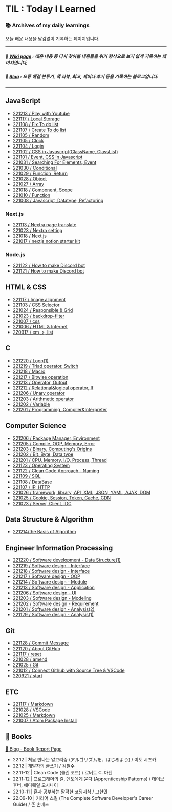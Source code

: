 # TIL : Today I Learned

### :books: Archives of my daily learnings

오늘 배운 내용을 남김없이 기록하는 페이지입니다.

---

##### :book: [Wiki page](https://energneer.gitbook.io/wiki) : 배운 내용 중 다시 찾아볼 내용들을 위키 형식으로 보기 쉽게 기록하는 페이지입니다.

##### :memo: [Blog](https://energneer.vercel.app) : 오류 해결 분투기, 책 리뷰, 회고, 세미나 후기 등을 기록하는 블로그입니다.

---

## JavaScript

- [221213 / Play with Youtube](JavaScript/221213.md)
- [221117 / Local Storage](JavaScript/221117.md)
- [221108 / Fix To do list](JavaScript/221108/)
- [221107 / Create To do list](JavaScript/221107/)
- [221105 / Random](JavaScript/221106/)
- [221105 / Clock](JavaScript/221105/)
- [221104 / Login](JavaScript/221104/)
- [221102 / CSS in Javascript(ClassName, ClassList)](JavaScript/221102.md)
- [221101 / Event, CSS in Javascript](JavaScript/221101.md)
- [221031 / Searching For Elements, Event](JavaScript/221031.md)
- [221030 / Conditional](JavaScript/221030.md)
- [221029 / Function, Return](JavaScript/221029.md)
- [221028 / Object](JavaScript/221028.md)
- [221027 / Array](JavaScript/221027.md)
- [221018 / Component, Scope](JavaScript/221018.md)
- [221010 / Function](JavaScript/221010.md)
- [221008 / Javascript, Datatype, Refactoring](JavaScript/221008.md)

### Next.js

- [221113 / Nextra page translate](Next.js/221113.md)
- [221023 / Nextra setting](Next.js/221023.md)
- [221018 / Next.js](Next.js/221018.md)
- [221017 / nextjs notion starter kit](https://energneer.vercel.app/create-notion-blog)

### Node.js

- [221122 / How to make Discord bot](Node.js/221121.md)
- [221121 / How to make Discord bot](Node.js/221121.md)

## HTML & CSS

- [221117 / Image alignment](Html&Css/221117.md)
- [221103 / CSS Selector](Html&Css/221103.md)
- [221024 / Responsible & Grid](Html&Css/221024.md)
- [221023 / backdrop-filter](Html&Css/221023.md)
- [221007 / css](Html&Css/221007.md)
- [221006 / HTML & Internet](Html&Css/221006.md)
- [220917 / em, >, list](Html&Css/220917.md)

## C

- [221220 / Loop(1)](C/221220.md)
- [221219 / Triad operator, Switch](C/221219.md)
- [221218 / Macro](C/221218.md)
- [221217 / Bitwise operation](C/221217.md)
- [221213 / Operator, Output](C/221213.md)
- [221212 / Relational&logical operator, If](C/221212.md)
- [221206 / Unary operator](C/221206.md)
- [221203 / Arithmetic operator](C/221203.md)
- [221202 / Variable](C/221202.md)
- [221201 / Programming, Compiler&Interpreter](C/221201.md)

## Computer Science

- [221206 / Package Manager, Environment](Basics/221206.md)
- [221205 / Compile, OOP, Memory, Error](Basics/221205.md)
- [221203 / Binary, Computing's Origins](Basics/221203.md)
- [221202 / Bit, Byte, Data type](Basics/221202.md)
- [221201 / CPU, Memory, I/O, Process, Thread](Basics/221201.md)
- [221123 / Operating System](Basics/221123.md)
- [221122 / Clean Code Approach - Naming](Basics/221122.md)
- [221109 / SQL](Basics/221109.md)
- [221108 / DataBase](Basics/221108.md)
- [221107 / IP, HTTP](Basics/221107.md)
- [221026 / framework, library, API, XML, JSON, YAML, AJAX, DOM](Basics/221026.md)
- [221025 / Cookie, Session, Token, Cache, CDN](Basics/221025.md)
- [221023 / Server, Client, IDC](Basics/221023.md)

## Data Structure & Algorithm

- [221214/the Basis of Algorithm](Algorithm/221214.md)

## Engineer Information Processing

<!--
- [221221 / Software development - Data Structure](EIP/221221.md)
-->

- [221220 / Software development - Data Structure(1)](EIP/221220.md)
- [221219 / Software design - Interface](EIP/221219.md)
- [221218 / Software design - Interface](EIP/221218.md)
- [221217 / Software design - OOP](EIP/221217.md)
- [221214 / Software design - Module](EIP/221214.md)
- [221213 / Software design - Application](EIP/221213.md)
- [221206 / Software design - UI](EIP/221206.md)
- [221203 / Software design - Modeling](EIP/221203.md)
- [221202 / Software design - Requirement](EIP/221202.md)
- [221201 / Software design - Analysis(2)](EIP/221201.md)
- [221129 / Software design - Analysis(1)](EIP/221129.md)

## Git

- [221128 / Commit Message](Git/221128.md)
- [221120 / About GitHub](Git/221120.md)
- [221117 / reset](Git/221117.md)
- [221028 / amend](Git/221028.md)
- [221025 / Git](Git/221025.md)
- [221012 / Connect Github with Source Tree & VSCode](Git/221012.md)
- [220921 / start](Git/220921.md)

## ETC

- [221117 / Markdown](ETC/221025.md)
- [221028 / VSCode](https://energneer.vercel.app/vscode)
- [221025 / Markdown](ETC/221025.md)
- [221007 / Atom Package Install](https://energneer.vercel.app/atom-issue)

## 📔 Books

[:link: Blog - Book Report Page](https://energneer.vercel.app/book-report)

- 22.12 | 처음 만나는 알고리즘 (アルゴリズムを、はじめよう) / 이토 시즈카
- 22.12 | 개발자의 글쓰기 / 김철수
- 22.11-12 | Clean Code (클린 코드) / 로버트 C. 마틴
- 22.11-12 | 프로그래머의 길, 멘토에게 묻다 (Apprenticeship Patterns) / 데이브 후버, 애디웨일 오시나이
- 22.10-11 | 혼자 공부하는 얄팍한 코딩지식 / 고현민
- 22.09-10 | 커리어 스킬 (The Complete Software Developer's Career Guide) / 존 손메즈
